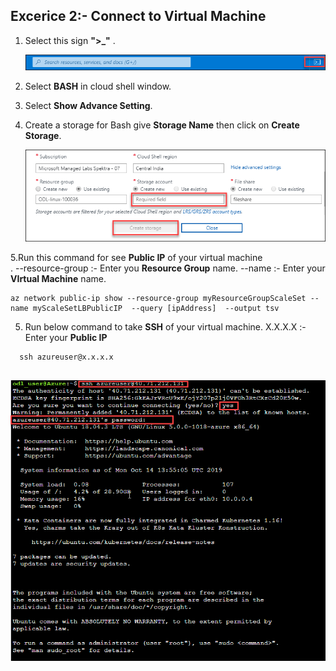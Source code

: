## Excerice 2:- Connect to Virtual Machine

1. Select this sign **">_"** .<br/>

   <img src="images/azureclisign.png"/><br/>

2. Select **BASH** in cloud shell window.<br/>

3. Select **Show Advance Setting**.<br/>

4. Create a storage for Bash give **Storage Name** then click on **Create Storage**.<br/>

   <img src="images/st.png"/><br/>
   
5.Run this command for see **Public IP** of your virtual machine<br/>.
  --resource-group :- Enter you **Resource Group** name.
  --name :- Enter your **VIrtual Machine** name.
  
  ```
  az network public-ip show --resource-group myResourceGroupScaleSet --name myScaleSetLBPublicIP  --query [ipAddress]  --output tsv
  ```
      

5. Run below command to take **SSH** of your virtual machine.
   X.X.X.X :- Enter your **Public IP**

  ```
    ssh azureuser@x.x.x.x
   
  ```
   <img src="images/ssh.png"/><br/>
